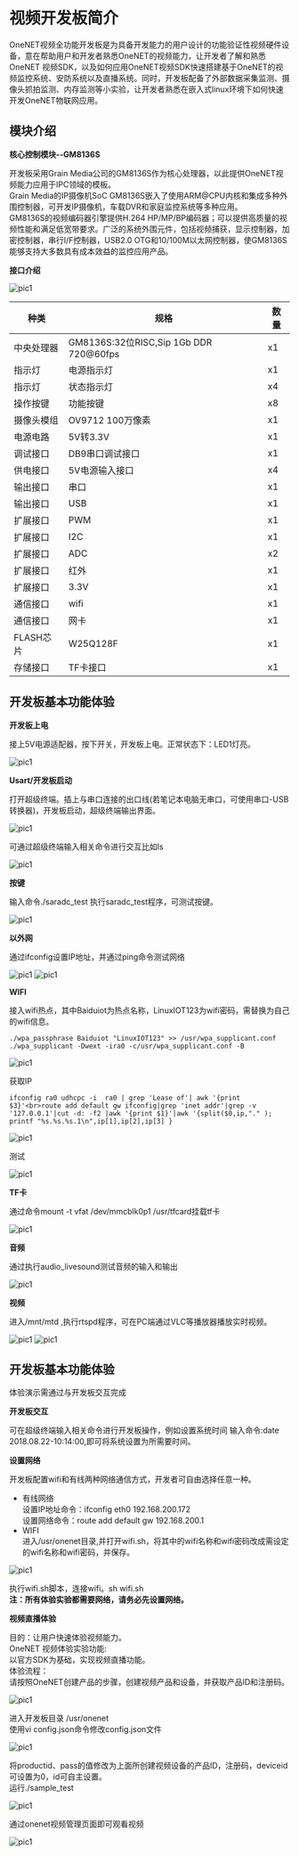 # 视频开发板简介

OneNET视频全功能开发板是为具备开发能力的用户设计的功能验证性视频硬件设备，意在帮助用户和开发者熟悉OneNET的视频能力，让开发者了解和熟悉OneNET 视频SDK，以及如何应用OneNET视频SDK快速搭建基于OneNET的视频监控系统、安防系统以及直播系统。同时，开发板配备了外部数据采集监测、摄像头抓拍监测、内存监测等小实验，让开发者熟悉在嵌入式linux环境下如何快速开发OneNET物联网应用。

## 模块介绍

**核心控制模块--GM8136S**

开发板采用Grain Media公司的GM8136S作为核心处理器，以此提供OneNET视频能力应用于IPC领域的模板。<br>Grain Media的IP摄像机SoC GM8136S嵌入了使用ARM@CPU内核和集成多种外围控制器，可开发IP摄像机，车载DVR和家庭监控系统等多种应用。<br>GM8136S的视频编码器引擎提供H.264 HP/MP/BP编码器；可以提供高质量的视频性能和满足低宽带要求。广泛的系统外围元件，包括视频捕获，显示控制器，加密控制器，串行I/F控制器，USB2.0 OTG和10/100M以太网控制器，使GM8136S能够支持大多数具有成本效益的监控应用产品。

**接口介绍**

![pic1](/images/vedio-image/开发板介绍01.png)

|种类 | 规格 |  数量  |
|-|-|-|
|中央处理器 | GM8136S:32位RISC,Sip 1Gb DDR 720@60fps | x1 |
|指示灯 | 电源指示灯 | x1 |
|指示灯 | 状态指示灯 | x4 |
|操作按键 | 功能按键 | x8 |
|摄像头模组 | OV9712 100万像素 | x1 |
|电源电路 | 5V转3.3V | x1|
|调试接口 | DB9串口调试接口 | x1 |
|供电接口 | 5V电源输入接口 | x4 |
|输出接口 | 串口 | x1 |
|输出接口 | USB | x1 |
|扩展接口 | PWM | x1 |
|扩展接口 | I2C | x1|
|扩展接口 | ADC | x2 |
|扩展接口 | 红外 | x1|
|扩展接口 | 3.3V | x1|
|通信接口 | wifi | x1 |
|通信接口 | 网卡 | x1|
|FLASH芯片 | W25Q128F | x1 |
|存储接口 | TF卡接口 | x1|

## 开发板基本功能体验

**开发板上电**

接上5V电源适配器，按下开关，开发板上电。正常状态下：LED1灯亮。

![pic1](/images/vedio-image/开发板介绍25.png)

**Usart/开发板启动**

打开超级终端。插上与串口连接的出口线(若笔记本电脑无串口，可使用串口-USB转换器)，开发板启动，超级终端输出界面。

![pic1](/images/vedio-image/开发板介绍26.png)

可通过超级终端输入相关命令进行交互比如ls

![pic1](/images/vedio-image/开发板介绍27.png)

**按键**

输入命令./saradc_test 执行saradc_test程序，可测试按键。

![pic1](/images/vedio-image/开发板介绍28.png)

**以外网**

通过ifconfig设置IP地址，并通过ping命令测试网络

![pic1](/images/vedio-image/开发板介绍29.png)
![pic1](/images/vedio-image/开发板介绍30.png)

**WIFI**

接入wifi热点，其中Baiduiot为热点名称，LinuxIOT123为wifi密码，需替换为自己的wifi信息。
```
./wpa_passphrase Baiduiot "LinuxIOT123" >> /usr/wpa_supplicant.conf
./wpa_supplicant -Dwext -ira0 -c/usr/wpa_supplicant.conf -B
```

![pic1](/images/vedio-image/开发板介绍31.png)

获取IP

```
ifconfig ra0 udhcpc -i  ra0 | grep 'Lease of'| awk '{print $3}'<br>route add default gw ifconfig|grep 'inet addr'|grep -v '127.0.0.1'|cut -d: -f2 |awk '{print $1}'|awk '{split($0,ip,"." ); printf "%s.%s.%s.1\n",ip[1],ip[2],ip[3] }
```
![pic1](/images/vedio-image/开发板介绍32.png)

测试

![pic1](/images/vedio-image/开发板介绍33.png)


**TF卡**

通过命令mount -t vfat /dev/mmcblk0p1 /usr/tfcard挂载tf卡

![pic1](/images/vedio-image/开发板介绍34.png)

**音频**

通过执行audio_livesound测试音频的输入和输出

![pic1](/images/vedio-image/开发板介绍35.png)

**视频**

进入/mnt/mtd ,执行rtspd程序，可在PC端通过VLC等播放器播放实时视频。

![pic1](/images/vedio-image/开发板介绍36.png)
![pic1](/images/vedio-image/开发板介绍37.png)

## 开发板基本功能体验

体验演示需通过与开发板交互完成

**开发板交互**

可在超级终端输入相关命令进行开发板操作，例如设置系统时间
输入命令:date 2018.08.22-10:14:00,即可将系统设置为所需要时间。

**设置网络**

开发板配置wifi和有线两种网络通信方式，开发者可自由选择任意一种。
- 有线网络<br>设置IP地址命令：ifconfig eth0 192.168.200.172<br>设置网络命令：route add default gw 192.168.200.1  
- WIFI<br>进入/usr/onenet目录,并打开wifi.sh，将其中的wifi名称和wifi密码改成需设定的wifi名称和wifi密码，并保存。

![pic1](/images/vedio-image/开发板介绍38.png)

执行wifi.sh脚本，连接wifi。sh wifi.sh<br><b>注：所有体验实验都需要网络，请务必先设置网络。</b>

**视频直播体验**

目的：让用户快速体验视频能力。<br>OneNET 视频体验实验功能:<br>以官方SDK为基础，实现视频直播功能。<br>体验流程：<br>请按照OneNET创建产品的步骤，创建视频产品和设备，并获取产品ID和注册码。

![pic1](/images/vedio-image/开发板介绍39.png)

进入开发板目录 /usr/onenet<br>使用vi config.json命令修改config.json文件
 
![pic1](/images/vedio-image/开发板介绍40.png)

将productid、pass的值修改为上面所创建视频设备的产品ID，注册码，deviceid可设置为0，id可自主设置。<br>运行./sample_test

![pic1](/images/vedio-image/开发板介绍41.png)

通过onenet视频管理页面即可观看视频

![pic1](/images/vedio-image/开发板介绍42.png)